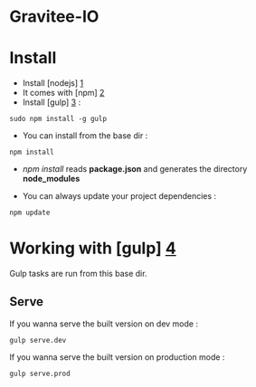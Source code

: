 # Gravitee-IO

# Install

- Install [nodejs] [1]
- It comes with [npm] [2]
- Install [gulp] [3] :
```
sudo npm install -g gulp
```

- You can install from the base dir :
```
npm install
```

  - *npm install* reads **package.json** and generates the directory **node_modules**

- You can always update your project dependencies :
```
npm update
```

# Working with [gulp] [4]

Gulp tasks are run from this base dir.

## Serve

If you wanna serve the built version on dev mode :
```
gulp serve.dev
```

If you wanna serve the built version on production mode :
```
gulp serve.prod
```

[1]: http://nodejs.org
[2]: http://npmjs.org
[3]: https://github.com/gulpjs/gulp
[4]: http://gulpjs.com
